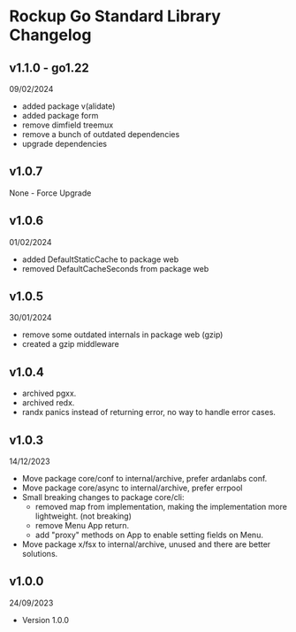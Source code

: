 # Rockup Go Standard Library Changelog

## v1.1.0 - go1.22
09/02/2024
- added package v(alidate)
- added package form
- remove dimfield treemux
- remove a bunch of outdated dependencies
- upgrade dependencies

## v1.0.7
None - Force Upgrade

## v1.0.6
01/02/2024

- added DefaultStaticCache to package web
- removed DefaultCacheSeconds from package web

## v1.0.5
30/01/2024

- remove some outdated internals in package web (gzip)
- created a gzip middleware

## v1.0.4
- archived pgxx.
- archived redx.
- randx panics instead of returning error, no way to handle error cases.

## v1.0.3
14/12/2023

- Move package core/conf to internal/archive, prefer ardanlabs conf.
- Move package core/async to internal/archive, prefer errpool
- Small breaking changes to package core/cli:
    - removed map from implementation, making the implementation more lightweight. (not breaking)
    - remove Menu App return.
    - add "proxy" methods on App to enable setting fields on Menu.
- Move package x/fsx to internal/archive, unused and there are better solutions.

## v1.0.0
24/09/2023

- Version 1.0.0
